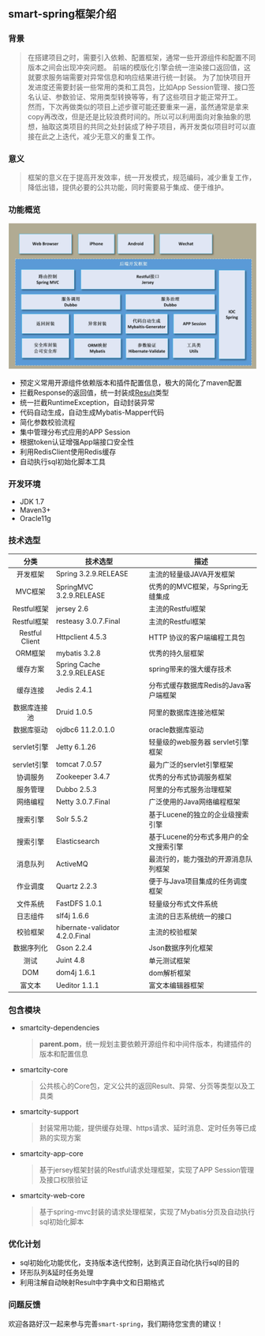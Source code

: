 ## smart-spring框架介绍

### 背景
> 在搭建项目之时，需要引入依赖、配置框架，通常一些开源组件和配置不同版本之间会出现冲突问题。
> 前端的模版化引擎会统一渲染接口返回值，这就要求服务端需要对异常信息和响应结果进行统一封装。
> 为了加快项目开发进度还需要封装一些常用的类和工具包，比如App Session管理、接口签名认证、参数验证、常用类型转换等等，有了这些项目才能正常开工。<br>
> 然而，下次再做类似的项目上述步骤可能还要重来一遍，虽然通常是拿来copy再改改，但是还是比较浪费时间的。所以可以利用面向对象抽象的思想，抽取这类项目的共同之处封装成了种子项目，再开发类似项目时可以直接在此之上迭代，减少无意义的重复工作。

### 意义
> 框架的意义在于提高开发效率，统一开发模式，规范编码，减少重复工作，降低出错，提供必要的公共功能，同时需要易于集成、便于维护。

### 功能概览
![img-w860](../res/smart-spring-概览.jpg)

* 预定义常用开源组件依赖版本和插件配置信息，极大的简化了maven配置
* 拦截Response的返回值，统一封装成[Result](https://upload-images.jianshu.io/upload_images/1720399-ef517a5be56903e8.png)类型 
* 统一拦截RuntimeException，自动封装异常
* 代码自动生成，自动生成Mybatis-Mapper代码
* 简化参数校验流程
* 集中管理分布式应用的APP Session
* 根据token认证增强App端接口安全性
* 利用RedisClient使用Redis缓存
* 自动执行sql初始化脚本工具


### 开发环境
* JDK 1.7
* Maven3+
* Oracle11g

### 技术选型
| 分类 | 技术选型 | 描述 |
| :---: | --- | --- |
| 开发框架 | Spring 3.2.9.RELEASE | 主流的轻量级JAVA开发框架 |
| MVC框架 | SpringMVC 3.2.9.RELEASE | 优秀的的MVC框架，与Spring无缝集成 |
| Restful框架 | jersey 2.6 | 主流的Restful框架 |
| Restful框架 | resteasy 3.0.7.Final | 主流的Restful框架 |
| Restful Client | Httpclient 4.5.3 | HTTP 协议的客户端编程工具包 |
| ORM框架 | mybatis 3.2.8 | 优秀的持久层框架 |
| 缓存方案 | Spring Cache 3.2.9.RELEASE | spring带来的强大缓存技术 |
| 缓存连接 | Jedis 2.4.1 | 分布式缓存数据库Redis的Java客户端框架 |
| 数据库连接池 | Druid 1.0.5 | 阿里的数据库连接池框架 |
| 数据库驱动 | ojdbc6 11.2.0.1.0 | oracle数据库驱动 |
| servlet引擎 | Jetty 6.1.26 | 轻量级的web服务器 servlet引擎框架 |
| servlet引擎 | tomcat 7.0.57 | 最为广泛的servlet引擎框架 |
| 协调服务 | Zookeeper 3.4.7 | 优秀的分布式协调服务框架 |
| 服务管理 | Dubbo 2.5.3 | 阿里的分布式服务治理框架 |
| 网络编程 | Netty 3.0.7.Final | 广泛使用的Java网络编程框架 |
| 搜索引擎 | Solr 5.5.2 | 基于Lucene的独立的企业级搜索引擎 |
| 搜索引擎 | Elasticsearch | 基于Lucene的分布式多用户的全文搜索引擎 |
| 消息队列 | ActiveMQ | 最流行的，能力强劲的开源消息队列框架 |
| 作业调度 | Quartz 2.2.3| 便于与Java项目集成的任务调度框架 |
| 文件系统 | FastDFS 1.0.1 | 轻量级分布式文件系统 |
| 日志组件 | slf4j 1.6.6 | 主流的日志系统统一的接口 |
| 校验框架 | hibernate-validator 4.2.0.Final | 主流的校验框架 |
| 数据序列化 | Gson 2.2.4 | Json数据序列化框架 |
| 测试| Juint 4.8 | 单元测试框架 |
| DOM | dom4j 1.6.1 | dom解析框架 |
| 富文本 | Ueditor 1.1.1 | 富文本编辑器框架 |

### 包含模块
* smartcity-dependencies
    > **parent.pom**，统一规划主要依赖开源组件和中间件版本，构建插件的版本和配置信息
    
* smartcity-core
    > 公共核心的Core包，定义公共的返回Result、异常、分页等类型以及工具类
    
* smartcity-support
    > 封装常用功能，提供缓存处理、https请求、延时消息、定时任务等已成熟的实现方案
    
* smartcity-app-core
    > 基于jersey框架封装的Restful请求处理框架，实现了APP Session管理及接口权限验证

* smartcity-web-core
    > 基于spring-mvc封装的请求处理框架，实现了Mybatis分页及自动执行sql初始化脚本
    

### 优化计划
* sql初始化功能优化，支持版本迭代控制，达到真正自动化执行sql的目的
* 环形队列&延时任务处理
* 利用注解自动映射Result中字典中文和日期格式

### 问题反馈
欢迎各路好汉一起来参与完善`smart-spring`，我们期待您宝贵的建议！


